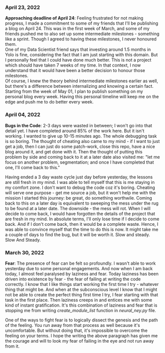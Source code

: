 ### April 23, 2022
**Approaching deadline of April 24**: Feeling frustrated for not making progress, I made a commitment to some of my friends that I'll be publishing a blog on April 24. This was in the first week of March, and some of my friends pushed me to also set up some intermediate milestones - something like a sprint. Though I agreed to having these milestones, I never honoured them.<br>
One of my Data Scientist friend says that investing around 1.5 months in Yolo is fine, considering the fact that I am just starting with this domain. But I personally feel that I could have done much better. This is not a project which should have taken 7 weeks of my time. In that context, I now understand that it would have been a better decision to honour those milestones.<br>
Of course, I knew the theory behind intermediate milestones earlier as well, but there's a difference between internalizing and knowing a certain fact. Starting from the week of May 01, I plan to publish something on my personal blog every week. Having this personal timeline will keep me on the edge and push me to do better every week.

### April 04, 2022
**Bugs in the Code**: 2-3 days were wasted in between; I won't go into that detail yet. I have completed around 85% of the work here. But it isn't working. I wanted to give up 10-15 minutes ago. The whole debugging task is so boring.
The thought of cheating also came to my mind - if I want to just get a job, then I can just do some patch-work, close this repo, have a nice blog around it, and get done with it.
Then the thought of putting this problem by side and coming back to it at a later date also visited me: "let me focus on another problem, segmentation; and once I have completed that one, I'll come back to this."

Having ended a 3 day waste cycle just day before yesterday, the lessons are still fresh in my mind. I was able to tell myself that this is me staying in my comfort zone. I don't want to debug the code coz it's boring. Cheating will serve one purpose - get me source a job, but it won't help me with the mission I started this journey: be great, do something worthwile. Coming back to this on a later day is equivalent to sweeping the mess under the rug to be found at a later date. The downside - the mess will rot. When I will decide to come back, I would have forgotten the details of the project that are fresh in my mind. In absolute terms, I'll only lose time if I decide to come back. And if I don't come back, then it would be a complete waste.
Hence, I was able to convince myself that the time to do this is now. It might take me a couple of days to find the bug, but it will be worth it. Slow and steady. Slow And Steady. 

### March 30, 2022
**Fear**: The presence of fear can be felt so profoundly. I wasn't able to work yesterday due to some personal engagements. And now when I am back today, I almost feel paralysed by laziness and fear. Today laziness has been driven into existence by fear - the fear of failing at writing the code correctly. I know that I like things start working the first time I try - whatever thing that might be. And when at the subconscious level I know that I might not be able to create the perfect thing first time I try, I fear starting with that task in the first place. Then laziness creeps in and entices me with some kind of instant gratification. It's this combination of laziness and fear that is stopping me from writing *create_module_list* function in *neural_ney.py* file.

One of the ways to fight fear is to logically dissect the genesis and the path of the feeling. You run away from that process as well because it's uncomfortable. But without doing that, it's impossible to overcome the feeling on your terms. I hope the writing the above paragraph has given me the courage and will to look my fear of failing in the eye and not run away from it. 
